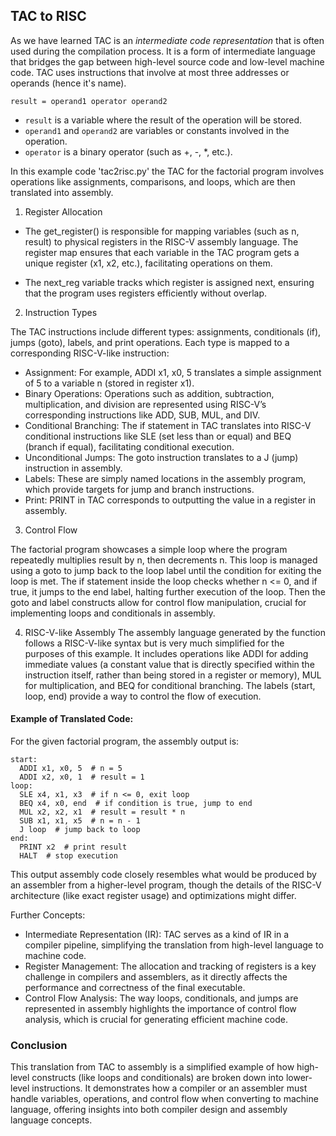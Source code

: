 
## TAC to RISC

As we have learned TAC is an *intermediate code representation* that is often used during the
compilation process. It is a form of intermediate language that bridges the gap between
high-level source code and low-level machine code. TAC uses instructions that involve at
most three addresses or operands (hence it's name).

```
result = operand1 operator operand2
```

- `result` is a variable where the result of the operation will be stored.
- `operand1` and `operand2` are variables or constants involved in the operation.
- `operator` is a binary operator (such as +, -, *, etc.).

In this example code 'tac2risc.py' the TAC for the factorial program involves operations like
assignments, comparisons, and loops, which are then translated into assembly.


1. Register Allocation

- The get_register() is responsible for mapping variables (such as n, result) to
  physical registers in the RISC-V assembly language. The register map ensures that each
  variable in the TAC program gets a unique register (x1, x2, etc.), facilitating operations
  on them.

- The next_reg variable tracks which register is assigned next, ensuring that the program
  uses registers efficiently without overlap.


2.	Instruction Types

The TAC instructions include different types: assignments, conditionals (if), jumps (goto),
labels, and print operations. Each type is mapped to a corresponding RISC-V-like instruction:
- Assignment: For example, ADDI x1, x0, 5 translates a simple assignment of 5 to a variable n
  (stored in register x1).
- Binary Operations: Operations such as addition, subtraction, multiplication, and division
  are represented using RISC-V’s corresponding instructions like ADD, SUB, MUL, and DIV.
- Conditional Branching: The if statement in TAC translates into RISC-V conditional instructions
  like SLE (set less than or equal) and BEQ (branch if equal), facilitating conditional execution.
- Unconditional Jumps: The goto instruction translates to a J (jump) instruction in assembly.
- Labels: These are simply named locations in the assembly program, which provide targets for
  jump and branch instructions.
- Print: PRINT in TAC corresponds to outputting the value in a register in assembly.

3.	Control Flow

The factorial program showcases a simple loop where the program repeatedly multiplies result by n,
then decrements n. This loop is managed using a goto to jump back to the loop label until the
condition for exiting the loop is met. The if statement inside the loop checks whether n <= 0,
and if true, it jumps to the end label, halting further execution of the loop. Then the goto and
label constructs allow for control flow manipulation, crucial for implementing loops and
conditionals in assembly.

4.	RISC-V-like Assembly
The assembly language generated by the function follows a RISC-V-like syntax but is very much
simplified for the purposes of this example. It includes operations like ADDI for adding immediate
values (a constant value that is directly specified within the instruction itself, rather than
being stored in a register or memory), MUL for multiplication, and BEQ for conditional branching.
The labels (start, loop, end) provide a way to control the flow of execution.


#### Example of Translated Code:

For the given factorial program, the assembly output is:

```assembly
start:
  ADDI x1, x0, 5  # n = 5
  ADDI x2, x0, 1  # result = 1
loop:
  SLE x4, x1, x3  # if n <= 0, exit loop
  BEQ x4, x0, end  # if condition is true, jump to end
  MUL x2, x2, x1  # result = result * n
  SUB x1, x1, x5  # n = n - 1
  J loop  # jump back to loop
end:
  PRINT x2  # print result
  HALT  # stop execution
```

This output assembly code closely resembles what would be produced by an assembler from a
higher-level program, though the details of the RISC-V architecture (like exact register
usage) and optimizations might differ.

Further Concepts:
- Intermediate Representation (IR): TAC serves as a kind of IR in a compiler pipeline, simplifying
  the translation from high-level language to machine code.
- Register Management: The allocation and tracking of registers is a key challenge in compilers
  and assemblers, as it directly affects the performance and correctness of the final executable.
- Control Flow Analysis: The way loops, conditionals, and jumps are represented in assembly
  highlights the importance of control flow analysis, which is crucial for generating efficient
  machine code.


### Conclusion

This translation from TAC to assembly is a simplified example of how high-level constructs
(like loops and conditionals) are broken down into lower-level instructions. It demonstrates
how a compiler or an assembler must handle variables, operations, and control flow when
converting to machine language, offering insights into both compiler design and assembly
language concepts.
